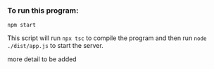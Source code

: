 ### To run this program:

```
npm start
```

This script will run `npx tsc` to compile the program and then run `node ./dist/app.js` to start the server.

more detail to be added
